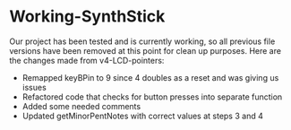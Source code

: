 # Working-SynthStick

Our project has been tested and is currently working, so all previous file versions have been removed at this point for clean up purposes. Here are the changes made from v4-LCD-pointers:

- Remapped keyBPin to 9 since 4 doubles as a reset and was giving us issues
- Refactored code that checks for button presses into separate function
- Added some needed comments
- Updated getMinorPentNotes with correct values at steps 3 and 4
